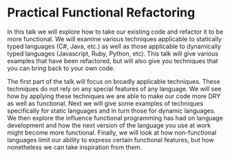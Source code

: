 # Practical Functional Refactoring

In this talk we will explore how to take our existing code and refactor it to be more functional. We will examine various techniques applicable to statically typed languages (C#, Java, etc.) as well as those applicable to dynamically typed languages (Javascript, Ruby, Python, etc). This talk will give various examples that have been refactored, but will also give you techniques that you can bring back to your own code.

The first part of the talk will focus on broadly applicable techniques. These techniques do not rely on any special features of any language. We will see how by applying these techniques we are able to make our code more DRY as well as functional. Next we will give some examples of techniques specifically for static languages and in turn those for dynamic languages. We then explore the influence functional programming has had on language development and how the next version of the language you use at work might become more functional. Finally, we will look at how non-functional languages limit our ability to express certain functional features, but how nonetheless we can take inspiration from them.